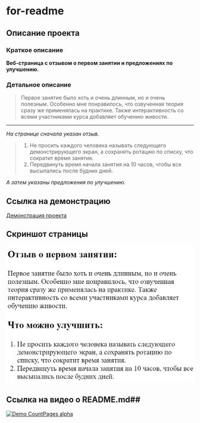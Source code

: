# for-readme #
## Описание проекта ##
### Краткое описание ###
**Веб-страница с отзывом о первом занятии и предложениях по улучшению.**

### Детальное описание ###
> Первое занятие было хоть и очень длинным, но и очень полезным. Особенно мне понравилось, что озвученная теория сразу же применялась на практике. Также интерактивность со всеми участниками курса добавляет обучению живости.

---

*На странице сначала указан отзыв.*
> 1. Не просить каждого человека называть следующего демонстрирующего экран, а сохранять ротацию по списку, что сократит время занятия.
> 2. Передвинуть время начала занятия на 10 часов, чтобы все высыпались после будних дней.

*А затем указаны предложения по улучшению.*

## Ссылка на демонстрацию ##
[Демонстрация проекта](https://stackblitz.com/github/HunteRPVP/for-readme "Демо")

## Скриншот страницы ##
![Не загрузилось(](/123.jpg)

## Ссылка на видео о README.md##
[![Demo CountPages alpha](https://j.gifs.com/QnYGGl.gif)](https://www.youtube.com/embed/26pHLqNmx3Q)
